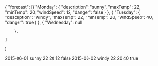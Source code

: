 {
    "forecast": [{
        "Monday": {
        "description": "sunny",
        "maxTemp": 22,
        "minTemp": 20,
        "windSpeed": 12,
        "danger": false
        }
		},
		{
        "Tuesday": {
        "description": "windy",
        "maxTemp": 22,
        "minTemp": 20,
        "windSpeed": 40,
        "danger": true
        }
		},
		{
        "Wednesday": null
        
        },

	]
}
<?xml version="1.0"  ?>
<forecast>	
	<dailyforecast>
		<date>2015-06-01</date>
		<description>sunny</description>
		<maxTemp unit="C">22</maxTemp>
		<minTemp unit="C">20</minTemp>
		<windSpeed unit="kph">12</windSpeed>
		<danger>false</danger>
	</dailyforecast>
	<dailyforecast>
		<date>2015-06-02</date>
		<description>windy</description>
		<maxTemp unit="C">22</maxTemp>
		<minTemp unit="C">20</minTemp>
		<windSpeed unit="kph">40</windSpeed>
		<danger>true</danger>
	</dailyforecast>
	</dailyforecast>
</forecast>

